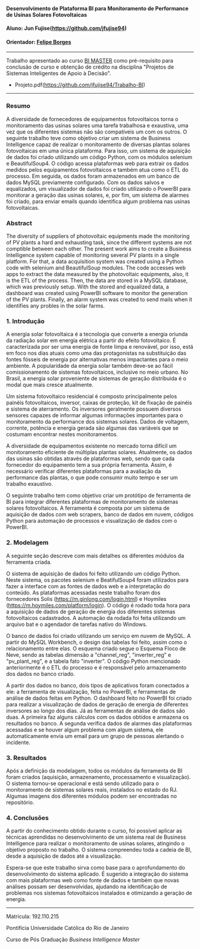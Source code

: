 ﻿#### Desenvolvimento de Plataforma BI para Monitoramento de Performance de Usinas Solares Fotovoltaicas

#### Aluno: Jun Fujise(https://github.com/jfujise94)
#### Orientador: [Felipe Borges](https://github.com/FelipeBorgesC)

---

Trabalho apresentado ao curso [BI MASTER](https://ica.puc-rio.ai/bi-master) como pré-requisito para conclusão de curso e obtenção de crédito na disciplina "Projetos de Sistemas Inteligentes de Apoio à Decisão".

- Projeto.pdf(https://github.com/jfujise94/Trabalho-BI)

---

### Resumo

A diversidade de fornecedores de equipamentos fotovoltaicos torna o monitoramento das usinas solares uma tarefa trabalhosa e exaustiva, uma vez que os diferentes sistemas não são compatíveis um com os outros. O seguinte trabalho teve como objetivo criar um sistema de Business Intelligence capaz de realizar o monitoramento de diversas plantas solares fotovoltaicas em uma única plataforma. Para isso, um sistema de aquisição de dados foi criado utilizando um código Python, com os módulos selenium e BeautifulSoup4. O código acessa plataformas web para extrair os dados medidos pelos equipamentos fotovoltaicos e também atua como o ETL do processo. Em seguida, os dados foram armazenados em um banco de dados MySQL previamente configurado. Com os dados salvos e equalizados, um visualizador de dados foi criado utilizando o PowerBI para monitorar a geração das usinas solares, e, por fim, um sistema de alarmes foi criado, para enviar emails quando identifica algum problema nas usinas fotovoltaicas.

### Abstract
The diversity of suppliers of photovoltaic equipments made the monitoring of PV plants a hard and exhausting task, since the different systems are not comptible between each other. The present work aims to create a Business Intelligence system capable of monitoring several PV plants in a single platform. For that, a data acquisition system was created using a Python code with selenium and BeautifulSoup modules. The code accesses web apps to extract the data measured by the photovoltaic equipments, also, it is the ETL of the process. Then, the data are stored in a MySQL database, which was previously setup. With the stored and equalized data, a dashboard was created using PowerBI software to monitor the generation of the PV plants. Finally, an alarm system was created to send mails when it identifies any probles in the solar farms.


### 1. Introdução

A energia solar fotovoltaica é a tecnologia que converte a energia oriunda da radiação solar em energia elétrica a partir do efeito fotovoltaico. É caracterizada por ser uma energia de fonte limpa e renovável, por isso, está em foco nos dias atuais como uma das protagonistas na substituição das fontes fósseis de energia por alternativas menos impactantes para o meio ambiente. A popularidade da energia solar também deve-se ao fácil comissionamento de sistemas fotovoltaicos, inclusive no meio urbano. No Brasil, a energia solar proveniente de sistemas de geração distribuida é o modal que mais cresce atualmente.

Um sistema fotovoltaico residencial é composto principalmente pelos painéis fotovoltaicos, inversor, caixas de proteção, kit de fixação de painéis e sistema de aterramento. Os inversores geralmente possuem diversos sensores capazes de informar algumas informações importantes para o monitoramento da performance dos sistemas solares. Dados de voltagem, corrente, potência e energia gerada são algumas das variáveis que se costumam encontrar nestes monitoramentos.

A diversidade de equipamentos existente no mercado torna difícil um monitoramento eficiente de múltiplas plantas solares. Atualmente, os dados das usinas são obtidas através de plataformas web, sendo que cada fornecedor do equipamento tem a sua própria ferramenta. Assim, é necessário verificar diferentes plataformas para a avaliação da performance das plantas, o que pode consumir muito tempo e ser um trabalho exaustivo.

O seguinte trabalho tem como objetivo criar um protótipo de ferramenta de BI para integrar diferentes plataformas de monitoramento de sistemas solares fotovoltaicos. A ferramenta é composta por um sistema de aquisição de dados com web scrapers, banco de dados em nuvem, códigos Python para automação de processos e visualização de dados com o PowerBI.

### 2. Modelagem

A seguinte seção descreve com mais detalhes os diferentes módulos da ferramenta criada.

O sistema de aquisição de dados foi feito utilizando um código Python. Neste sistema, os pacotes selenium e BeatifulSoup4 foram utilizados para fazer a interface com as fontes de dados web e a interpretação do conteúdo. As plataformas acessadas neste trabalho foram dos fornecedores Solis (https://m.ginlong.com/login.html) e Hoymiles (https://m.hoymiles.com/platform/login). O código é rodado toda hora para a aquisição de dados de geração de energia dos diferentes sistemas fotovoltaicos cadastrados. A automação da rodada foi feita utilizando um arquivo bat e o agendador de tarefas nativo do Windows.

O banco de dados foi criado utilizando um serviço em nuvem de MySQL. A partir do MySQL Workbench, o design das tabelas foi feito, assim como o relacionamento entre elas. O esquema criado segue o Esquema Floco de Neve, sendo as tabelas dimensão a "channel_reg", "inverter_reg" e "pv_plant_reg", e a tabela fato "inverter". O código Python mencionado anteriormente é o ETL do processo e é responsável pelo armazenamento dos dados no banco criado.

A partir dos dados no banco, dois tipos de aplicativos foram conectados a ele: a ferramenta de visualização, feita no PowerBI, e ferramentas de análise de dados feitas em Python. O dashboard feito no PowerBI foi criado para realizar a visualização de dados de geração de energia de diferentes inversores ao longo dos dias. Já as ferramentas de análise de dados são duas. A primeira faz alguns cálculos com os dados obtidos e armazena os resultados no banco. A segunda verifica dados de alarmes das plataformas acessadas e se houver algum problema com algum sistema, ele automaticamente envia um email para um grupo de pessoas alertando o incidente.


### 3. Resultados

Após a definição da modelagem, todos os módulos da ferramenta de BI foram criados (aquisição, armazenamento, processamento e visualização). O sistema tornou-se operacional e está sendo utilizado para o monitoramento de sistemas solares reais, instalados no estado do RJ. Algumas imagens dos diferentes módulos podem ser encontradas no repositório.


### 4. Conclusões

A partir do conhecimento obtido durante o curso, foi possível aplicar as técnicas aprendidas no desenvolvimento de um sistema real de Business Intelligence para realizar o monitoramento de usinas solares, atingindo o objetivo proposto no trabalho. O sistema compreendeu toda a cadeia de BI, desde a aquisição de dados até a visualização.

Espera-se que este trabalho sirva como base para o aprofundamento do desenvolvimento do sistema aplicado. É sugerido a integração do sistema com mais plataformas web como fonte de dados e também que novas análises possam ser desenvolvidas, ajudando na identificação de problemas nos sistemas fotovoltaicos instalados e otimizando a geração de energia.

---

Matrícula: 192.110.215

Pontifícia Universidade Católica do Rio de Janeiro

Curso de Pós Graduação *Business Intelligence Master*
